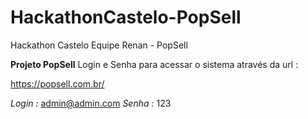# HackathonCastelo-PopSell
Hackathon Castelo Equipe Renan - PopSell 
  
  **Projeto PopSell**
Login e Senha para acessar o sistema através da url :

https://popsell.com.br/

*Login :* admin@admin.com
*Senha :* 123
